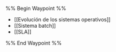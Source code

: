 %% Begin Waypoint %%
- [[Evolución de los sistemas operativos]]
- [[Sistema batch]]
- [[SLA]]

%% End Waypoint %%